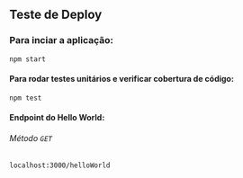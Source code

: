 ## Teste de Deploy

### Para inciar a aplicação:  
``
npm start
``

#### Para rodar testes unitários e verificar cobertura de código:  
``
npm test
``


#### Endpoint do Hello World:  
###### Método ``GET``
``
localhost:3000/helloWorld
``   



